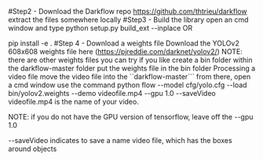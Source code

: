 #Step2 - Download the Darkflow repo
https://github.com/thtrieu/darkflow
extract the files somewhere locally
#Step3 - Build the library
open an cmd window and type
python setup.py build_ext --inplace
OR

pip install -e .
#Step 4 - Download a weights file
Download the YOLOv2 608x608 weights file here (https://pjreddie.com/darknet/yolov2/)
NOTE: there are other weights files you can try if you like
create a bin folder within the darkflow-master folder
put the weights file in the bin folder
Processing a video file
move the video file into the ``darkflow-master```
from there, open a cmd window
use the command
python flow --model cfg/yolo.cfg --load bin/yolov2.weights --demo videofile.mp4 --gpu 1.0 --saveVideo
videofile.mp4 is the name of your video.

NOTE: if you do not have the GPU version of tensorflow, leave off the --gpu 1.0

--saveVideo indicates to save a name video file, which has the boxes around objects
